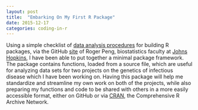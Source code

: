 ```yaml
---
layout: post
title:  "Embarking On My First R Package"
date: 2015-12-17
categories: coding-in-r 
---
```


Using a simple checklist of [data analysis procedures][dat-procs] for building R packages, via the GitHub [site][rdpeng-github] of Roger Peng, biostatistics faculty at [Johns Hopkins][rdpeng-jhsph], I have been able to put together a minimal package framework. The package contains functions, loaded from a source file, which are useful for analyzing data sets for two projects on the genetics of infectious disease which I have been working on. Having this package will help me standardize and streamline my own work on both of the projects, while also preparing my functions and code to be shared with others in a more easily accessible format, either on GitHub or via [CRAN][cran], the Comprehensive R Archive Network.

[dat-procs]: https://github.com/rdpeng/daprocedures
[rdpeng-github]: https://github.com/rdpeng
[rdpeng-jhsph]: http://www.biostat.jhsph.edu/~rpeng/
[roxygen-link]: http://roxygen.org
[cran]: https://cran.r-project.org 
